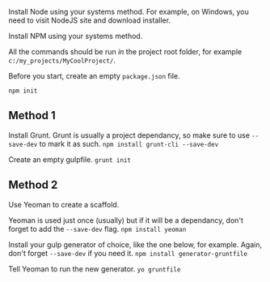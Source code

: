 Install Node using your systems method. For example, on Windows, you need to visit NodeJS site and download installer.

Install NPM using your systems method.

All the commands should be run *in* the project root folder, for example `c:/my_projects/MyCoolProject/`.

Before you start, create an empty `package.json` file.

`npm init`

## Method 1

Install Grunt. Grunt is usually a project dependancy, so make sure to use `--save-dev` to mark it as such.
`npm install grunt-cli --save-dev`

Create an empty gulpfile.
`grunt init`

## Method 2

Use Yeoman to create a scaffold.

Yeoman is used just once (usually) but if it will be a dependancy, don't forget to add the `--save-dev` flag.
`npm install yeoman`

Install your gulp generator of choice, like the one below, for example. Again, don't forget `--save-dev` if you need it.
`npm install generator-gruntfile`

Tell Yeoman to run the new generator.
`yo gruntfile`
